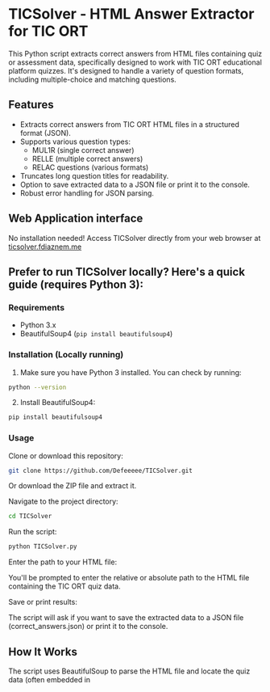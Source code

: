 # TICSolver - HTML Answer Extractor for TIC ORT

This Python script extracts correct answers from HTML files containing quiz or assessment data, specifically designed to work with TIC ORT educational platform quizzes. It's designed to handle a variety of question formats, including multiple-choice and matching questions.

## Features

* Extracts correct answers from TIC ORT HTML files in a structured format (JSON).
* Supports various question types:
    * MUL1R (single correct answer)
    * RELLE (multiple correct answers)
    * RELAC questions (various formats)
* Truncates long question titles for readability.
* Option to save extracted data to a JSON file or print it to the console.
* Robust error handling for JSON parsing.

## Web Application interface
No installation needed! Access TICSolver directly from your web browser at [ticsolver.fdiaznem.me](https://ticsolver.fdiaznem.me)


## Prefer to run TICSolver locally? Here's a quick guide (requires Python 3):
### Requirements

* Python 3.x
* BeautifulSoup4 (`pip install beautifulsoup4`)

### Installation (Locally running)

1. Make sure you have Python 3 installed. You can check by running:

```bash
python --version
```
2. Install BeautifulSoup4:
```Bash
pip install beautifulsoup4
```

### Usage
Clone or download this repository:
```bash
git clone https://github.com/Defeeeee/TICSolver.git
```
Or download the ZIP file and extract it.

Navigate to the project directory:

```Bash
cd TICSolver
```
Run the script:

```Bash
python TICSolver.py
```
Enter the path to your HTML file:

You'll be prompted to enter the relative or absolute path to the HTML file containing the TIC ORT quiz data.

Save or print results:

The script will ask if you want to save the extracted data to a JSON file (correct_answers.json) or print it to the console.

## How It Works
The script uses BeautifulSoup to parse the HTML file and locate the quiz data (often embedded in <script> tags or specific HTML elements).
It extracts the relevant question data, including the question title, type, and correct answers.
Depending on the question type, it processes and formats the correct answers accordingly.
Finally, it provides options to save the structured data to a JSON file or print it directly.
### Example Output (JSON)
```JSON
[
    {
        "title": "What is the capital of France?",
        "correct_answer": ["Paris"]
    },
    {
        "title": "Match the following countries...",
        "correct_answer": {
            "1": "Tokyo",
            "2": "Berlin"
        }
    }
]
```

## Disclaimer
This script is designed for educational purposes and to help with studying or reviewing quiz content from TIC ORT. Please use it responsibly and with respect for intellectual property.
